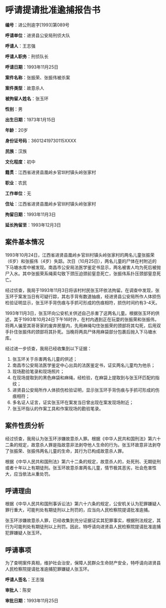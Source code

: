 # 呼请提请批准逾捕报告书

**编号**：进公刑逾字[1993]第089号

**呼请单位**：进贤县公安局刑侦大队

**呼请人**：王志强

**呼请人职务**：刑侦队长

**呼请日期**：1993年11月25日

**案件名称**：张振荣、张振伟被杀案

**案件类型**：故意杀人

**被拘留人姓名**：张玉环

**性别**：男

**出生日期**：1973年1月15日

**年龄**：20岁

**身份证号码**：36012419730115XXXX

**民族**：汉族

**文化程度**：初中

**籍贯**：江西省进贤县凰岭乡官圳村镇头岭张家村

**职业**：农民

**工作单位**：无

**住址**：江西省进贤县凰岭乡官圳村镇头岭张家村

**拘留日期**：1993年11月3日

**延长拘留至**：1993年12月3日

## 案件基本情况

1993年10月24日，江西省进贤县凰岭乡官圳村镇头岭张家村的两名儿童张振荣（6岁）和张振伟（4岁）失踪。次日（10月25日），两名儿童的尸体在村附近的下马塘水库中被发现。南昌市公安局法医学鉴定书显示，两名被害人均为死后被抛尸入水。其中张振荣系绳索勾致下颈压迫颈前窒息死亡，张振伟系扑压颈部窒息死亡。

经过侦查，我局于1993年11月3日将该村村民张玉环依法拘留。在调查中发现，张玉环于案发当日有可疑行踪，其右手背有数道抽痕，经进贤县公安局所作人体损伤检验证明显示，张玉环手背伤痕与手抓可形成的伤痕相符，损伤时间约有3-4天。

1993年11月3日，张玉环向公安机关供述自己杀害了这两名儿童。根据张玉环的供述，其于1993年10月24日下午16时许，在村内遇到正在玩耍的张振荣和张振伟，将两人骗至其哥哥家的废弃房屋内，先用麻绳勾住张振荣的颈部将其勾死，后用双手扑住张振伟的颈部将其扑死。当晚将两具尸体用麻袋部分包裹后抛入下马塘水库。

经过进一步侦查，我局已经收集到以下证据：

1. 张玉环关于杀害两名儿童的供述；
2. 南昌市公安局法医学鉴定中心出具的法医鉴定书，证实两名儿童均为他杀；
3. 现场勘验笔录和现场照片；
4. 在现场提取到的黑色麻袋和麻绳，经检验，在麻袋上提取到与张玉环匹配的指纹；
5. 进贤县公安局所作人体损伤检验证明，显示张玉环手背伤痕与手抓可形成的伤痕相符；
6. 多名证人证言，证实张玉环在案发当日曾出现在案发现场附近；
7. 张玉环指认的作案工具和作案现场的勘验笔录。

## 案件性质分析

经过侦查，我局认为张玉环涉嫌故意杀人罪。根据《中华人民共和国刑法》第六十二条的规定，故意杀人罪是指故意非法剥夺他人生命的行为。张玉环故意非法剥夺了张振荣、张振伟两名儿童的生命，其行为已构成故意杀人罪。

根据《中华人民共和国刑法》第六十二条的规定，故意杀人的，处死刑、无期徒刑或者十年以上有期徒刑。张玉环故意杀害两名儿童，情节极其恶劣，社会危害性大，应当依法从重处罚。

## 呼请理由

根据《中华人民共和国刑事诉讼法》第六十六条的规定，公安机关认为犯罪嫌疑人罪行重大，可能判处有期徒刑以上刑罚的，应当向人民检察院提请批准逾捕。

张玉环涉嫌故意杀人罪，已经收集到充分证据证实其犯罪事实，根据刑法规定，其行为可能判处有期徒刑以上刑罚。因此，特呼请向进贤县人民检察院提请批准逾捕犯罪嫌疑人张玉环。

## 呼请事项

为了查明案件真相，维护社会治安，保障人民群众生命财产安全，特呼请向进贤县人民检察院提请批准逾捕犯罪嫌疑人张玉环。

**呼请人签名**：王志强

**审批人**：陈安

**审批日期**：1993年11月25日
